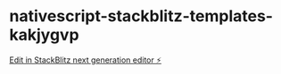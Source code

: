 # nativescript-stackblitz-templates-kakjygvp

[Edit in StackBlitz next generation editor ⚡️](https://stackblitz.com/~/github.com/patrickdahdal/nativescript-stackblitz-templates-kakjygvp)